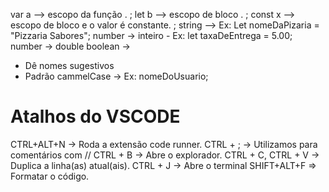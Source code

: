 var a --> escopo da função . ; 
let b --> escopo de bloco . ; 
const x --> escopo de bloco e o valor é constante. ;
string --> Ex: Let  nomeDaPizaria =  "Pizzaria Sabores"; 
number -> inteiro  - Ex:  let taxaDeEntrega = 5.00;
number -> double
boolean -> 
* Dê nomes sugestivos
* Padrão cammelCase -> Ex: nomeDoUsuario; 
<!-- ----------------------------------------------------------------------------------------------------->
<!------------------------------------------------------------------------------------------------------->

# Atalhos do VSCODE
 CTRL+ALT+N -> Roda a extensão code runner.
 CTRL + ; -> Utilizamos para comentários com //
 CTRL + B -> Abre o explorador. 
 CTRL + C, CTRL + V -> Duplica a linha(as) atual(ais).
 CTRL + J -> Abre o terminal
 SHIFT+ALT+F => Formatar o código.

<!-- ----------------------------------------------------------------------------------------------------->
